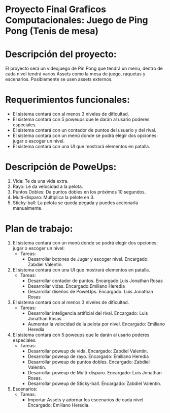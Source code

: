 # Proyecto Final Graficos Computacionales: Juego de Ping Pong (Tenis de mesa)

# Descripción del proyecto:
El proyecto será un videojuego de Pin Pong que tendrá un menu, dentro de cada nivel tendrá varios Assets como la mesa de juego, raquetas y escenarios.
Posiblemente se usen assets externos.
# Requerimientos funcionales: 

- El sistema contará con al menos 3 niveles de dificultad.
- El sistema contará con 5 poweups que le darán al usario poderes especiales.
- El sistema contará con un contador de puntos del usuario y del rival.
- El sistema contará con un menú donde se podrá elegir dos opciones: jugar o escoger un nivel.
- El sistema contará con una UI que mostrará elementos en patalla.

# Descripción de PoweUps: 
1. Vida: Te da una vida extra.
2. Rayo: Le da velocidad a la pelota.
3. Puntos Dobles: Da puntos dobles en los próximos 10 segundos.
4. Multi-disparo: Multiplica la pelote en 3.
5. Sticky-ball: La pelota se queda pegada y puedes accionarla manualmente.


# Plan de trabajo:
1. El sistema contará con un menú donde se podrá elegir dos opciones: jugar o escoger un nivel:
   - Tareas:
     - Desarrollar botones de Jugar y escoger nivel. Encargado: Zabdiel Valentín.
2. El sistema contará con una UI que mostrará elementos en patalla.
   - Tareas:
     - Desarrollar contador de puntos. Encargado:Luis Jonathan Rosas
     - Desarrollar vidas. Encargado:Emiliano Heredia
     - Desarrollar diseños de PoweUps. Encargado: Luis Jonathan Rosas
3. El sistema contará con al menos 3 niveles de dificultad.
   - Tareas:
     - Desarrollar inteligencia artificial del rival. Encargado: Luis Jonathan Rosas
     - Aumentar la velocidad de la pelota por nivel. Encargado: Emiliano Heredia
4. El sistema contará con 5 poweups que le darán al usario poderes especiales.
   - Tareas:
     - Desarrollar poweup de vida. Encargado: Zabdiel Valentín.
     - Desarrollar poweup de rayo. Encargado: Emiliano Heredia
     - Desarrollar poweup de puntos dobles. Encargado: Zabdiel Valentín.
     - Desarrollar poweup de Multi-disparo. Encargado: Luis Jonathan Rosas.
     - Desarrollar poweup de Sticky-ball. Encargado: Zabdiel Valentín.
5. Escenarios:
   - Tareas:
     - Importar Assets y adornar los escenarios de cada nivel. Encargado: Emiliano Heredia.




